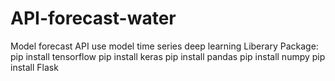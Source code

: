 # API-forecast-water
Model forecast API use model time series deep learning 
Liberary Package:
pip install tensorflow 
pip install keras
pip install pandas 
pip install numpy
pip install Flask

